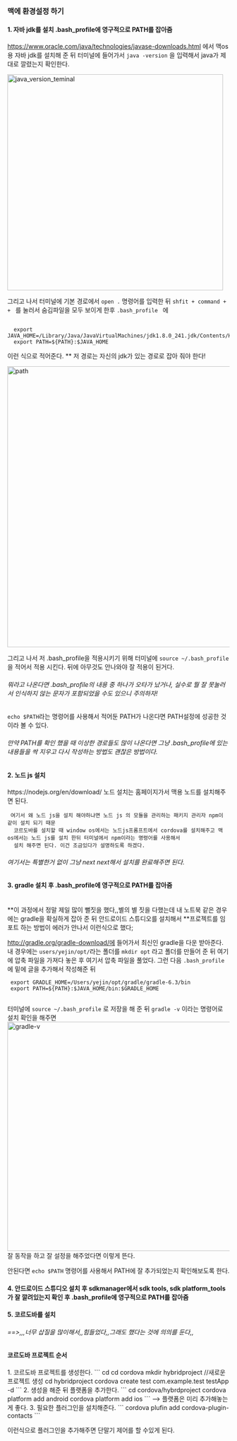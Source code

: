 <h3> 맥에 환경설정 하기 </h3> 

<h4>1. 자바 jdk를 설치  .bash_profile에 영구적으로 PATH를 잡아줌</h4>

https://www.oracle.com/java/technologies/javase-downloads.html
에서 맥os용 자바 jdk를 설치해 준 뒤 
터미널에 들어가서 ```java -version``` 을 입력해서 java가 제대로 깔렸는지 확인한다. 

<img width="489" alt="java_version_teminal" src="https://user-images.githubusercontent.com/54971846/80059552-3d03b400-8567-11ea-9944-8eb0a24eb2cb.png">

그리고 나서 터미널에 기본 경로에서 ```open .``` 명령어를 입력한 뒤 
 ```shfit + command + + ``` 를 눌러서 숨김파일을 모두 보이게 한후  ```.bash_profile ``` 에 
 ``` 
 
   export JAVA_HOME=/Library/Java/JavaVirtualMachines/jdk1.8.0_241.jdk/Contents/Home 
   export PATH=${PATH}:$JAVA_HOME
 
 ```
 이런 식으로 적어준다. ** 저 경로는 자신의 jdk가 있는 경로로 잡아 줘야 한다! 
 
<img width="636" alt="path" src="https://user-images.githubusercontent.com/54971846/80059135-214bde00-8566-11ea-97c4-fa116e492539.png">

그리고 나서 저 .bash_profile을 적용시키기 위해 
터미널에 ```source ~/.bash_profile ```을 적어서 적용 시킨다. 
뒤에 아무것도 안나와야 잘 적용이 된거다. 
<h6>뭐라고 나온다면 .bash_profile의 내용 중 하나가 오타가 났거나, 실수로 뭘 잘 못눌러서 
인식하지 않는 문자가 포함되었을 수도 있으니 주의하자! </h6> 

```echo $PATH```라는 명령어를 사용해서 적어둔 PATH가 나온다면 PATH설정에 
성공한 것이라 볼 수 있다. 

<h6> 만약 PATH를 확인 했을 때 이상한 경로들도 많이 나온다면 그냥 .bash_profile에 있는 내용들을 싹 지우고 다시 작성하는 방법도 괜찮은 방법이다. </h6>

<h4>2. 노드 js 설치</h4>
https://nodejs.org/en/download/
노드 설치는 홈페이지가서 맥용 노드를 설치해주면 된다. 

```
 여기서 왜 노드 js을 설치 해야하냐면 노드 js 의 모듈을 관리하는 패키지 관리자 npm이 같이 설치 되기 때문 
  코르도바를 설치할 때 window os에서는 노드js프롬프트에서 cordova를 설치해주고 맥 os에서는 노드 js를 설치 한뒤 터미널에서 npm이라는 명령어를 사용해서 
  설치 해주면 된다. 이건 조금있다가 설명하도록 하겠다. 
```
 
 
<h6>여기서는 특별한거 없이 그냥 next next해서 설치를 완료해주면 된다. </h6>

<h4>3. gradle 설치 후 .bash_profile에 영구적으로 PATH를 잡아줌 </h4></br>
**이 과정에서 정말 제일 많이 뻘짓을 했다,,별의 별 짓을 다했는데 내 노트북 같은 경우에는 gradle을 확실하게 잡아 준 뒤 안드로이드 스튜디오를 설치해서 
**프로젝트를 임포트 하는 방법이 에러가 안나서 이런식으로 했다; 

http://gradle.org/gradle-download/에 들어가서 최신인 gradle을 다운 받아준다. 
내 경우에는 ```users/yejin/opt/```라는 폴더를 ```mkdir opt``` 라고 폴더를 만들어 준 뒤 
여기에 압축 파일을 가져다 놓은 후 여기서 압축 파일을 풀었다.
그런 다음 ```.bash_profile ```에 밑에 글을 추가해서 작성해준 뒤  

```
 export GRADLE_HOME=/Users/yejin/opt/gradle/gradle-6.3/bin
 export PATH=${PATH}:$JAVA_HOME/bin:$GRADLE_HOME
 
```
터미널에 ```source ~/.bash_profile``` 로 저장을 해 준 뒤 
```gradle -v``` 이라는 명령어로 설치 확인을 해주면 
<img width="519" alt="gradle-v" src="https://user-images.githubusercontent.com/54971846/80061610-be117a00-856c-11ea-9771-deec97aa47f1.png">
잘 동작을 하고 잘 설정을 해주었다면 이렇게 뜬다. 

안된다면 ```echo $PATH``` 명령어를 사용해서 PATH에 잘 추가되었는지 확인해보도록 한다. 

<h4>4. 안드로이드 스튜디오 설치 후 sdkmanager에서 sdk tools, sdk platform_tools가 잘 깔려있는지 확인 후 
   .bash_profile에 영구적으로 PATH를 잡아줌 </h4>
<h4>5. 코르도바를 설치 </h4>

<h6> ==>,,,너무 삽질을 많이해서,,힘들었다,,그래도 했다는 것에 의의를 둔다,, </h6>





<h4>코르도바 프로젝트 순서</h4> 
1. 코르도바 프로젝트를 생성한다. 
```
   cd 
   cd cordova 
   mkdir hybridproject //새로운 프로젝트 생성 
   cd hybridproject 
   cordova create test com.example.test testApp -d 
```
2. 생성을 해준 뒤 플랫폼을 추가한다. 
```
   cd cordova/hybrdproject
   cordova platform add android 
   cordova platform add ios 
```
--> 플랫폼은 미리 추가해놓는게 좋다. 
3. 필요한 플러그인을 설치해준다. 
```
   cordova plufin add cordova-plugin-contacts 
```   
   
이런식으로 플러그인을 추가해주면 단말기 제어를 할 수있게 된다. 




   
